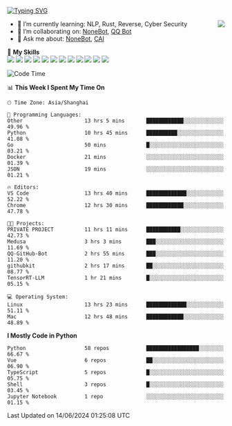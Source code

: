 [![Typing SVG](https://readme-typing-svg.herokuapp.com?size=25&duration=2500&color=8C43EA&vCenter=true&width=200&height=40&lines=Hi+there+%F0%9F%91%8B%F0%9F%8F%BB;I'm+yanyongyu)](https://git.io/typing-svg)

<a href="#">
  <img align="right" src="https://github-readme-stats.vercel.app/api?username=yanyongyu&count_private=true&show_icons=true&bg_color=15,f2f7fd,E0EAFC" />
</a>

- 🌱 I’m currently learning: NLP, Rust, Reverse, Cyber Security
- 👯 I’m collaborating on: [NoneBot](https://github.com/nonebot), [QQ Bot](https://github.com/Mrs4s/go-cqhttp)
- 💬 Ask me about: [NoneBot](https://github.com/nonebot), [CAI](https://github.com/cscs181/CAI)

🌟 **My Skills**  
![](https://img.shields.io/badge/-Python-3e74a2?style=flat-square&logo=Python&logoColor=fff)
![](https://img.shields.io/badge/-TypeScript-3178C6?style=flat-square&logo=TypeScript&logoColor=fff)
![](https://img.shields.io/badge/-Vue-4fc08d?style=flat-square&logo=Vue.js&logoColor=fff)
![](https://img.shields.io/badge/-React-2d98ce?style=flat-square&logo=React&logoColor=fff)
![](https://img.shields.io/badge/-FastAPI-009688?style=flat-square&logo=FastAPI&logoColor=fff)
![](https://img.shields.io/badge/-Linux-000000?style=flat-square&logo=Linux&logoColor=fff)
![](https://img.shields.io/badge/-Docker-2496ED?style=flat-square&logo=Docker&logoColor=fff)
![](https://img.shields.io/badge/-Kubernetes-326CE5?style=flat-square&logo=Kubernetes&logoColor=fff)
![](https://img.shields.io/badge/-GitHub%20Actions-2088FF?style=flat-square&logo=GitHubActions&logoColor=fff)
![](https://img.shields.io/badge/-PostgreSQL-4169E1?style=flat-square&logo=PostgreSQL&logoColor=fff)
![](https://img.shields.io/badge/-Redis-DC382D?style=flat-square&logo=Redis&logoColor=fff)
![](https://img.shields.io/badge/-MongoDB-47A248?style=flat-square&logo=MongoDB&logoColor=fff)

<!--START_SECTION:waka-->
![Code Time](http://img.shields.io/badge/Code%20Time-6%2C189%20hrs%2052%20mins-blue)

📊 **This Week I Spent My Time On** 

```text
🕑︎ Time Zone: Asia/Shanghai

💬 Programming Languages: 
Other                    13 hrs 5 mins       ████████████░░░░░░░░░░░░░   49.96 % 
Python                   10 hrs 45 mins      ██████████░░░░░░░░░░░░░░░   41.08 % 
Go                       50 mins             █░░░░░░░░░░░░░░░░░░░░░░░░   03.21 % 
Docker                   21 mins             ░░░░░░░░░░░░░░░░░░░░░░░░░   01.39 % 
JSON                     19 mins             ░░░░░░░░░░░░░░░░░░░░░░░░░   01.21 % 

🔥 Editors: 
VS Code                  13 hrs 40 mins      █████████████░░░░░░░░░░░░   52.22 % 
Chrome                   12 hrs 30 mins      ████████████░░░░░░░░░░░░░   47.78 % 

🐱‍💻 Projects: 
PRIVATE PROJECT          11 hrs 11 mins      ███████████░░░░░░░░░░░░░░   42.73 % 
Medusa                   3 hrs 3 mins        ███░░░░░░░░░░░░░░░░░░░░░░   11.69 % 
QQ-GitHub-Bot            2 hrs 55 mins       ███░░░░░░░░░░░░░░░░░░░░░░   11.20 % 
githubkit                2 hrs 17 mins       ██░░░░░░░░░░░░░░░░░░░░░░░   08.77 % 
TensorRT-LLM             1 hr 21 mins        █░░░░░░░░░░░░░░░░░░░░░░░░   05.15 % 

💻 Operating System: 
Linux                    13 hrs 23 mins      █████████████░░░░░░░░░░░░   51.11 % 
Mac                      12 hrs 48 mins      ████████████░░░░░░░░░░░░░   48.89 % 
```

**I Mostly Code in Python** 

```text
Python                   58 repos            █████████████████░░░░░░░░   66.67 % 
Vue                      6 repos             ██░░░░░░░░░░░░░░░░░░░░░░░   06.90 % 
TypeScript               5 repos             █░░░░░░░░░░░░░░░░░░░░░░░░   05.75 % 
Shell                    3 repos             █░░░░░░░░░░░░░░░░░░░░░░░░   03.45 % 
Jupyter Notebook         1 repo              ░░░░░░░░░░░░░░░░░░░░░░░░░   01.15 % 
```




 Last Updated on 14/06/2024 01:25:08 UTC
<!--END_SECTION:waka-->
